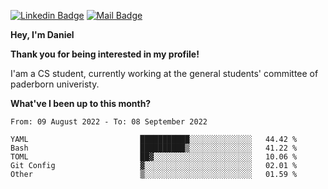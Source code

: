 [![Linkedin Badge](https://img.shields.io/badge/-LinkedIn-0e76a8?style=flat-square&logo=Linkedin&logoColor=white)](https://www.linkedin.com/in/daniel-negi-592ba3223/)
[![Mail Badge](https://img.shields.io/badge/Gmail-D14836?style=flat-square&logo=gmail&logoColor=white)](mailto:daniel.ravi.negi@googlemail.com)

**Hey, I'm Daniel**

**Thank you for being interested in my profile!**

I'am a CS student, currently working at the general students' committee of paderborn univeristy.

**What've I been up to this month?** 

<!--START_SECTION:waka-->

```text
From: 09 August 2022 - To: 08 September 2022

YAML                         ███████████░░░░░░░░░░░░░░   44.42 %
Bash                         ██████████▒░░░░░░░░░░░░░░   41.22 %
TOML                         ██▓░░░░░░░░░░░░░░░░░░░░░░   10.06 %
Git Config                   ▓░░░░░░░░░░░░░░░░░░░░░░░░   02.01 %
Other                        ▒░░░░░░░░░░░░░░░░░░░░░░░░   01.59 %
```

<!--END_SECTION:waka-->
